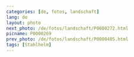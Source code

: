 ```yaml
---
categories: [de, fotos, landschaft]
lang: de
layout: photo
next_photo: /de/fotos/landschaft/P0000272.html
picname: P0000269
prev_photo: /de/fotos/landschaft/P0000405.html
tags: [Stahlhelm]
---
```

